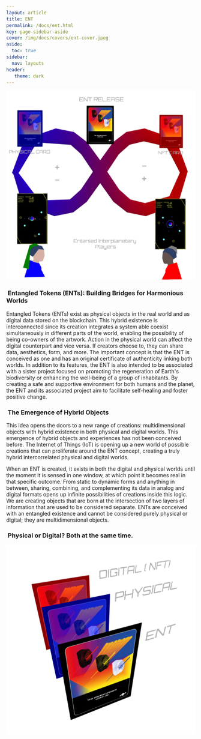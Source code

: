 ```yaml
---
layout: article
title: ENT
permalink: /docs/ent.html
key: page-sidebar-aside
cover: /img/docs/covers/ent-cover.jpeg
aside:
  toc: true
sidebar:
  nav: layouts
header:
   theme: dark
---
```


![Image](/img/docs/ent/02-ent-model.png "ENT Model")

###  Entangled Tokens (ENTs): Building Bridges for Harmonious Worlds

Entangled Tokens (ENTs) exist as physical objects in the real world and as digital data stored on the blockchain. This hybrid existence is interconnected since its creation integrates a system able coexist simultaneously in different parts of the world, enabling the possibility of being co-owners of the artwork. Action in the physical world can affect the digital counterpart and vice versa. If creators choose to, they can share data, aesthetics, form, and more. The important concept is that the ENT is conceived as one and has an original certificate of authenticity linking both worlds. In addition to its features, the ENT is also intended to be associated with a sister project focused on promoting the regeneration of Earth's biodiversity or enhancing the well-being of a group of inhabitants. By creating a safe and supportive environment for both humans and the planet, the ENT and its associated project aim to facilitate self-healing and foster positive change.

###  The Emergence of Hybrid Objects

This idea opens the doors to a new range of creations: multidimensional objects with hybrid existence in both physical and digital worlds. This emergence of hybrid objects and experiences has not been conceived before. The Internet of Things (IoT) is opening up a new world of possible creations that can proliferate around the ENT concept, creating a truly hybrid intercorrelated physical and digital worlds.

When an ENT is created, it exists in both the digital and physical worlds until the moment it is sensed in one window, at which point it becomes real in that specific outcome. From static to dynamic forms and anything in between, sharing, combining, and complementing its data in analog and digital formats opens up infinite possibilities of creations inside this logic. We are creating objects that are born at the intersection of two layers of information that are used to be considered separate. ENTs are conceived with an entangled existence and cannot be considered purely physical or digital; they are multidimensional objects.



###  Physical or Digital? Both at the same time.

![Image](/img/docs/ent/01-ent-model.png "ENT Model")